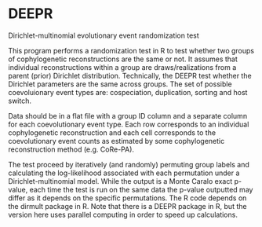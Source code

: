 # DEEPR
Dirichlet-multinomial evolutionary event randomization test

This program performs a randomization test in R to test whether two groups of cophylogenetic reconstructions are the same or not.  It assumes that individual reconstructions within a group are draws/realizations from a parent (prior) Dirichlet distribution.  Technically, the DEEPR test whether the Dirichlet parameters are the same across groups.  The set of possible coevoluionary event types are: cospeciation, duplication, sorting and host switch.  

Data should be in a flat file with a group ID column and a separate column for each coevolutionary event type.  Each row corresponds to an individual cophylogenetic reconstruction and each cell corresponds to the coevolutionary event counts as estimated by some cophylogenetic reconstruction method (e.g. CoRe-PA).

The test proceed by iteratively (and randomly) permuting group labels and calculating the log-likelihood associated with each permutation under a Dirichlet-multinomial model. While the output is a Monte Caralo exact p-value, each time the test is run on the same data the p-value outputted may differ as it depends on the specific permutations.  The R code depends on the dirmult package in R.  Note that there is a DEEPR package in R, but the version here uses parallel computing in order to speed up calculations.
